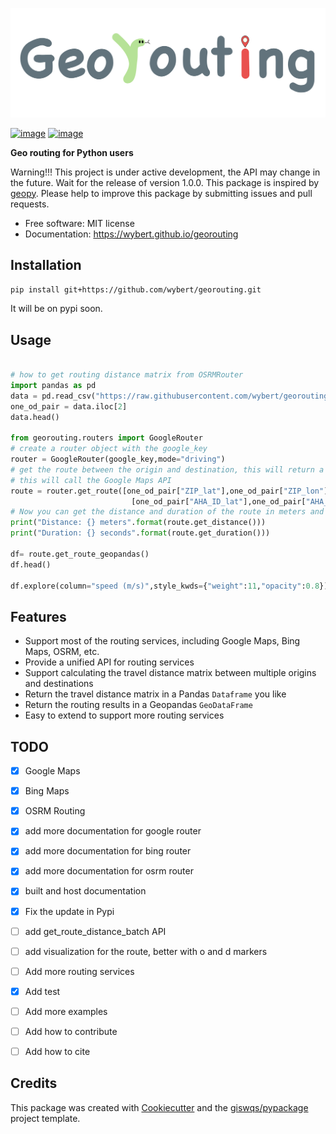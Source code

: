 
![georouting](docs/img/georouting.png)

[![image](https://img.shields.io/pypi/v/georouting.svg)](https://pypi.python.org/pypi/georouting)
[![image](https://img.shields.io/conda/vn/conda-forge/georouting.svg)](https://anaconda.org/conda-forge/georouting)


**Geo routing for Python users**

Warning!!! This project is under active development, the API may change in the future. Wait for the release of version 1.0.0. This package is inspired by [geopy](https://geopy.readthedocs.io/en/stable/). Please help to improve this package by submitting issues and pull requests.


-   Free software: MIT license
-   Documentation: https://wybert.github.io/georouting
    
## Installation

```bash
pip install git+https://github.com/wybert/georouting.git
``` 
It will be on pypi soon.
## Usage

```python

# how to get routing distance matrix from OSRMRouter
import pandas as pd
data = pd.read_csv("https://raw.githubusercontent.com/wybert/georouting/main/docs/data/sample_3.csv",index_col=0)
one_od_pair = data.iloc[2]
data.head()

from georouting.routers import GoogleRouter
# create a router object with the google_key
router = GoogleRouter(google_key,mode="driving")
# get the route between the origin and destination, this will return a Route object
# this will call the Google Maps API
route = router.get_route([one_od_pair["ZIP_lat"],one_od_pair["ZIP_lon"]],
                           [one_od_pair["AHA_ID_lat"],one_od_pair["AHA_ID_lon"]])
# Now you can get the distance and duration of the route in meters and seconds
print("Distance: {} meters".format(route.get_distance()))
print("Duration: {} seconds".format(route.get_duration()))

df= route.get_route_geopandas()
df.head()

df.explore(column="speed (m/s)",style_kwds={"weight":11,"opacity":0.8})

```


## Features

- Support most of the routing services, including Google Maps, Bing Maps, OSRM, etc.
- Provide a unified API for routing services
- Support calculating the travel distance matrix between multiple origins and destinations
- Return the travel distance matrix in a Pandas `Dataframe` you like
- Return the routing results in a Geopandas `GeoDataFrame`
- Easy to extend to support more routing services


## TODO
- [x] Google Maps
- [x] Bing Maps
- [x] OSRM Routing
- [x] add more documentation for google router
- [x] add more documentation for bing router
- [x] add more documentation for osrm router
- [x] built and host documentation
- [x] Fix the update in Pypi
- [ ] add get_route_distance_batch API
- [ ] add visualization for the route, better with o and d markers
- [ ] Add more routing services
- [x] Add test 
- [ ] Add more examples
- [ ] Add how to contribute
- [ ] Add how to cite



## Credits

This package was created with [Cookiecutter](https://github.com/cookiecutter/cookiecutter) and the [giswqs/pypackage](https://github.com/giswqs/pypackage) project template.
